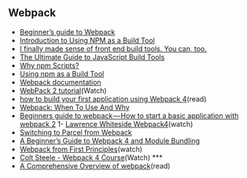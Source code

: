 
## Webpack

- [Beginner’s guide to Webpack](https://medium.com/javascript-training/beginner-s-guide-to-webpack-b1f1a3638460)
- [Introduction to Using NPM as a Build Tool](https://medium.com/javascript-training/introduction-to-using-npm-as-a-build-tool-b41076f488b0)
- [I finally made sense of front end build tools. You can, too.](https://medium.freecodecamp.org/making-sense-of-front-end-build-tools-3a1b3a87043b)
- [The Ultimate Guide to JavaScript Build Tools](https://www.stackchief.com/blog/The%20Ultimate%20Guide%20to%20JavaScript%20Build%20Tools)
- [Why npm Scripts?](https://css-tricks.com/why-npm-scripts/)
- [Using npm as a Build Tool](https://scotch.io/tutorials/using-npm-as-a-build-tool)
- [Webpack documentation](https://webpack.js.org/)
- [WebPack 2 tutorial](https://www.youtube.com/watch?v=8DDVr6wjJzQ&list=PL55RiY5tL51rcCnrOrZixuOsZhAHHy6os&index=3)(Watch)
- [how to build your first application using Webpack 4](https://blog.novatics.com.br/webpack-4-is-not-an-alien-language-e252ebb0e596)(read)
- [Webpack: When To Use And Why](https://blog.andrewray.me/webpack-when-to-use-and-why/)
- [Beginners guide to webpack — How to start a basic application with webpack 2](https://medium.com/@ahsan.ayaz/beginners-guide-to-webpack-how-to-start-a-basic-application-with-webpack-2-ebed3172fa8c)
1- [Lawrence Whiteside Webpack4](https://www.youtube.com/channel/UCuRGaS7uXLAIrCrxKN_Ke7g)(watch)
- [Switching to Parcel from Webpack](https://logrocket.com/blog/switching-to-parcel-from-webpack/)
- [A Beginner’s Guide to Webpack 4 and Module Bundling](https://www.sitepoint.com/beginners-guide-webpack-module-bundling/)
- [Webpack from First Principles](https://www.youtube.com/watch?v=WQue1AN93YU&t=4s)(watch)
- [Colt Steele - Webpack 4 Course](https://www.youtube.com/watchv=3On5Z0gjf4U&index=1&list=PLblA84xge2_zwxh3XJqy6UVxS60YdusY8)(Watch) ***
- [A Comprehensive Overview of webpack](https://www.keycdn.com/blog/webpack)(read)

